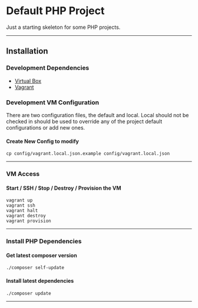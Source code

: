 Default PHP Project
============

Just a starting skeleton for some PHP projects. 

----

Installation 
------------

### Development Dependencies

- [Virtual Box](https://www.virtualbox.org/wiki/Downloads)
- [Vagrant](https://www.vagrantup.com/downloads.html)

### Development VM Configuration
There are two configuration files, the default and local. Local should not be checked in should be used to override any of the project default configurations or add new ones. 

#### Create New Config to modify
```
cp config/vagrant.local.json.example config/vagrant.local.json
```

----

### VM Access

#### Start / SSH / Stop / Destroy / Provision the VM

```
vagrant up
vagrant ssh
vagrant halt
vagrant destroy
vagrant provision
```

----

### Install PHP Dependencies

#### Get latest composer version
```
./composer self-update
```

#### Install latest dependencies
```
./composer update
```

----


